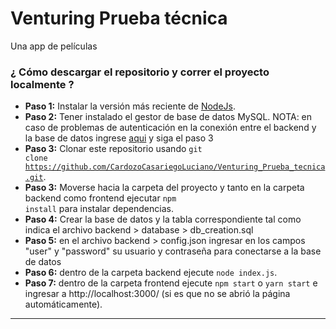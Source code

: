 # Venturing Prueba técnica
Una app de películas

### ¿ Cómo descargar el repositorio y correr el proyecto localmente ? 
* **Paso 1:** Instalar la versión más reciente de [NodeJs](https://nodejs.org/es/).
* **Paso 2:** Tener instalado el gestor de base de datos MySQL.
        NOTA: en caso de problemas de autenticación en la conexión entre el backend y la base de datos ingrese [aqui](https://www.digitalocean.com/community/tutorials/como-instalar-mysql-en-ubuntu-18-04-es) y siga el paso 3 
* **Paso 3:** Clonar este repositorio usando <code>git clone https://github.com/CardozoCasariegoLuciano/Venturing_Prueba_tecnica.git</code>.
* **Paso 3:** Moverse hacia la carpeta del proyecto y tanto en la carpeta backend como frontend ejecutar <code>npm install</code> para instalar dependencias.
*  **Paso 4:**  Crear la base de datos y la tabla correspondiente tal como indica el archivo 
backend > database > db_creation.sql
*  **Paso 5:**  en el archivo backend > config.json ingresar en los campos "user" y "password" su usuario y contraseña para conectarse a la base de datos
* **Paso 6:** dentro de la carpeta backend ejecute <code>node index.js</code>.
* **Paso 7:** dentro de la carpeta frontend ejecute <code>npm start</code> o <code>yarn start</code> e ingresar a http://localhost:3000/ (si es que no se abrió la página automáticamente).
___

